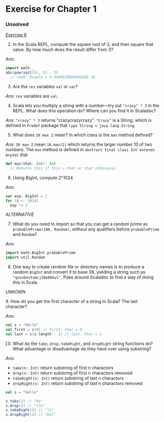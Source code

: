 Exercise for Chapter 1
======================

### Unsolved

[Exercise 9](#ex9)

2. In the Scala REPL, compute the square root of 3, and then square that value. By how much does the result differ from 3?

_Ans_: 

```scala
import math._
abs(pow(sqrt(3), 2) - 3)
  // res0: Double = 4.440892098500626E-16
```

3. Are the `res` variables `val` or `var`?

_Ans_: `res` variables are `val`.

4. Scala lets you multiply a string with a number—try out `"crazy" * 3` in the REPL. What does this operation do? Where can you find it in Scaladoc?

_Ans_: `"crazy" * 3` returns "crazycrazycrazy". `"Crazy"` is a String, which is defined in `Predef` package that `type
String = java.lang.String`.

5. What does `10 max 2` mean? In which class is the `max` method defined?

_Ans_: `10 max 2` mean `10.max(2)` which returns the larger number 10 of two numbers. The `max` method is defined in `abstract final class Int extends AnyVal` that

```scala
def max(that: Int): Int
  // Returns this if this > that or that otherwise.
```

6. Using BigInt, compute 2^1024

_Ans_:

```scala
var exp: BigInt = 2
for (i <- 1024)
  exp *= 2
```

_ALTERNATIVE_

7. What do you need to import so that you can get a random prime as `probablePrime(100, Random)`, without any qualifiers before `probablePrime` and `Random`?

_Ans_:

```scala
import math.BigInt.probablePrime
import util.Random
```

8. One way to create random file or directory names is to produce a random `BigInt` and convert it to base 36, yielding a string such as `"qsnvbevtomcj38o06kul"`. Poke around Scaladoc to find a way of doing this in Scala.

_UNKOWN_

<a name="ex9">9. How do you get the first character of a string in Scala? The last character?</a>

_Ans_:

```scala
val s = "Hello"
val first = s(0) // first: Char = H
val last = s(s.length - 1) // last: Char = o
```

10. What do the `take`, `drop`, `takeRight`, and `dropRight` string functions do? What advantage or disadvantage do they have over using substring?


_Ans_: 

* `take(n: Int)` return substring of first n charactors
* `drop(n: Int)` return substring of first n charactors removed
* `takeRight(n: Int)` return substring of last n charactors
* `dropRight(n: Int)` return substring of last n charactors removed

```scala
val s = "Hello"

s.take(2) // "He"
s.drop(2) // "llo"
s.takeRight(2) // "lo"
s.dropRight(2) // "Hel"
```

